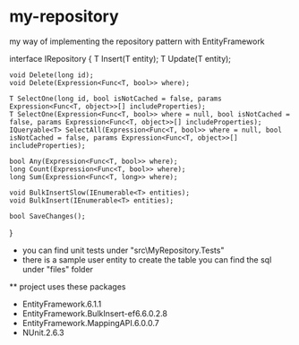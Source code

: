 my-repository
=============

my way of implementing the repository pattern with EntityFramework

interface IRepository<T>
{
	T Insert(T entity);
	T Update(T entity);

	void Delete(long id);
	void Delete(Expression<Func<T, bool>> where);

	T SelectOne(long id, bool isNotCached = false, params Expression<Func<T, object>>[] includeProperties);
	T SelectOne(Expression<Func<T, bool>> where = null, bool isNotCached = false, params Expression<Func<T, object>>[] includeProperties);
	IQueryable<T> SelectAll(Expression<Func<T, bool>> where = null, bool isNotCached = false, params Expression<Func<T, object>>[] includeProperties);

	bool Any(Expression<Func<T, bool>> where);
	long Count(Expression<Func<T, bool>> where);
	long Sum(Expression<Func<T, long>> where);

	void BulkInsertSlow(IEnumerable<T> entities);
	void BulkInsert(IEnumerable<T> entities);
	
	bool SaveChanges();
}




* you can find unit tests under "src\MyRepository.Tests"
* there is a sample user entity to create the table you can find the sql under "files" folder



** project uses these packages

* EntityFramework.6.1.1
* EntityFramework.BulkInsert-ef6.6.0.2.8
* EntityFramework.MappingAPI.6.0.0.7
* NUnit.2.6.3



